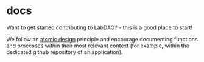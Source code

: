 # docs
Want to get started contributing to LabDAO? - this is a good place to start!

We follow an [atomic design](https://bradfrost.com/blog/post/atomic-web-design/) principle and encourage documenting functions and processes within their most relevant context (for example, within the dedicated github repository of an application).

